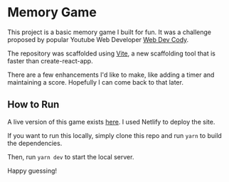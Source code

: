 # Memory Game

This project is a basic memory game I built for fun.
It was a challenge proposed by popular Youtube Web Developer [Web Dev Cody](https://www.youtube.com/watch?v=5UcfBfSP2T4&t=1425s&ab_channel=WebDevCody). 

The repository was scaffolded using [Vite](https://vitejs.dev/), a new scaffolding tool that is faster than create-react-app.

There are a few enhancements I'd like to make, like adding a timer and maintaining a score. Hopefully I can come back to that later.

## How to Run

A live version of this game exists [here](https://matts-memory-game.netlify.app/). I used Netlify to deploy the site.

If you want to run this locally, simply clone this repo and run 
`yarn` to build the dependencies.

Then, run
`yarn dev` to start the local server.

Happy guessing!
